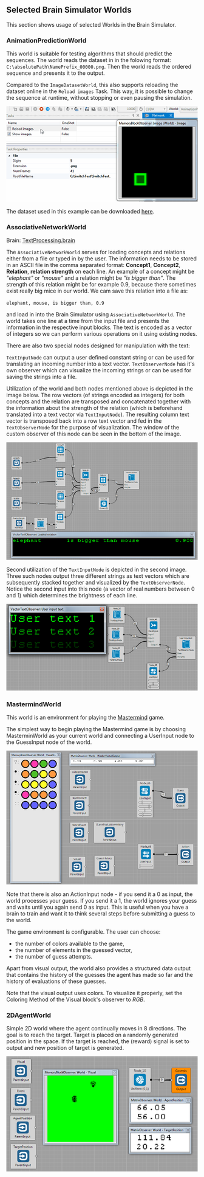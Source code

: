## Selected Brain Simulator Worlds

This section shows usage of selected Worlds in the Brain Simulator.

### AnimationPredictionWorld

This world is suitable for testing algorithms that should predict the sequences. The world reads the dataset in in the folowing format: `C:\absolutePath\NamePrefix_00000.png`. Then the world reads the ordered sequence and presents it to the output.

Compared to the `ImageDatasetWorld`, this also supports reloading the dataset online in the `Reload images` Task. This way, it is possible to change the sequence at runtime, without stopping or even pausing the simulation. 

![](../guides/img_examples/animationprediction.gif)


The dataset used in this example can be downloaded [here](../guides/img_examples/SwitchTest.zip).

### AssociativeNetworkWorld

Brain: [TextProcessing.brain](https://github.com/GoodAI/BrainSimulatorSampleProjects/blob/master/TextProcessing/AssociativeNetworkWorldExample.brain)

The `AssociativeNetworkWorld` serves for loading concepts and relations either from a file or typed in by the user. The information needs to be stored in an ASCII file in the comma separated format:
**Concept1**, **Concept2**, **Relation**, **relation strength** on each line. An example of a concept might be *"elephant"* or *"mouse"* and a relation might be *"is bigger than"*. The strength of this relation might be for example 0.9, because there sometimes exist really big mice in our world. We cam save this relation into a file as:

`elephant, mouse, is bigger than, 0.9`   

and load in into the Brain Simulator using `AssociativeNetworkWorld`. The world takes one line at a time from the input file and presents the information in the respective input blocks. The text is encoded as a vector of integers so we can perform various operations on it using existing nodes.

There are also two special nodes designed for manipulation with the text:

`TextInputNode`    can output a user defined constant string or can be used for translating an incoming number into a text vector.
`TextObserverNode` has it's own observer which can visualize the incoming strings or can be used for saving the strings into a file.

Utilization of the world and both nodes mentioned above is depicted in the image below. The row vectors (of strings encoded as integers) for both concepts and the relation are transposed and concatenated together with the information about the strength of the relation (which is beforehand translated into a text vector via `TextInputNode`). The resulting column text vector is transposed back into a row text vector and fed in the `TextObserverNode` for the purpose of visualization. The window of the custom observer of this node can be seen in the bottom of the image.

![](../img/TextProcessing/AssociativeNetworkWorld.PNG)

Second utilization of the `TextInputNode` is depicted in the second image. Three such nodes output three different strings as text vectors which are subsequently stacked together and visualized by the `TextObserverNode`. Notice the second input into this node (a vector of real numbers between 0 and 1) which determines the brightness of each line.  

![](../img/TextProcessing/TextNodes.PNG)

### MastermindWorld

This world is an environment for playing the [Mastermind](https://en.wikipedia.org/wiki/Mastermind_(board_game)) game.

The simplest way to begin playing the Mastermind game is by choosing MasterminWorld as your current world and connecting a UserInput node to the GuessInput node of the world. 

![](../img/Mastermind.png)

Note that there is also an ActionInput node - if you send it a 0 as input, the world processes your guess. If you send it a 1, the world ignores your guess and waits until you again send 0 as input. This is useful when you have a brain to train and want it to think several steps before submitting a guess to the world.

The game environment is configurable. The user can choose:
 
  * the number of colors available to the game,
  * the number of elements in the guessed vector,
  * the number of guess attempts.
 
 Apart from visual output, the world also provides a structured data output that contains the history of the guesses the agent has made so far and the history of evaluations of these guesses.
 
 Note that the visual output uses colors. To visualize it properly, set the Coloring Method of the Visual block's observer to *RGB*.

### 2DAgentWorld

Simple 2D world where the agent continually moves in 8 directions. The goal is to reach the target. Target is placed on a randomly generated position in the space. If the target is reached, the (reward) signal is set to output and new position of target is generated.

![](../guides/img_examples/2DAgentWorld.png)
 

